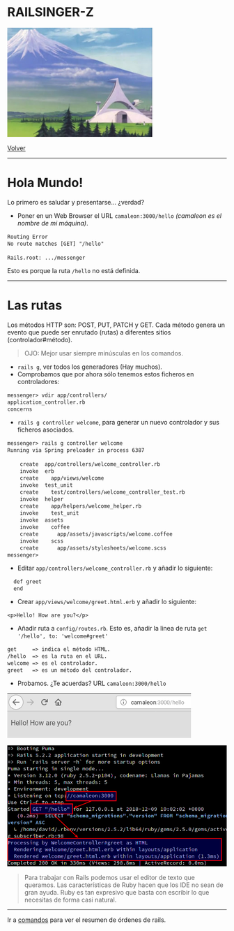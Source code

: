 
# RAILSINGER-Z

![](images/laboratorio.png)

[Volver](README.md)

---

# Hola Mundo!

Lo primero es saludar y presentarse... ¿verdad?

* Poner en un Web Browser el URL `camaleon:3000/hello`
_(camaleon es el nombre de mi máquina)_.

```
Routing Error
No route matches [GET] "/hello"

Rails.root: .../messenger
```

Esto es porque la ruta `/hello` no está definida.

---

# Las rutas

Los métodos HTTP son: POST, PUT, PATCH y GET. Cada método genera un evento que puede ser enrutado (rutas) a diferentes sitios (controlador#método).

> OJO: Mejor usar siempre minúsculas en los comandos.

* `rails g`, ver todos los generadores (Hay muchos).
* Comprobamos que por ahora sólo tenemos estos ficheros en controladores:

```
messenger> vdir app/controllers/
application_controller.rb
concerns
```

* `rails g controller welcome`, para generar un nuevo controlador y sus ficheros asociados.

```
messenger> rails g controller welcome
Running via Spring preloader in process 6387

    create  app/controllers/welcome_controller.rb
    invoke  erb
    create    app/views/welcome
    invoke  test_unit
    create    test/controllers/welcome_controller_test.rb
    invoke  helper
    create    app/helpers/welcome_helper.rb
    invoke    test_unit
    invoke  assets
    invoke    coffee
    create      app/assets/javascripts/welcome.coffee
    invoke    scss
    create      app/assets/stylesheets/welcome.scss
messenger>
```

* Editar `app/controllers/welcome_controller.rb` y añadir lo siguiente:

```
  def greet
  end
```

* Crear `app/views/welcome/greet.html.erb` y añadir lo siguiente:

```
<p>Hello! How are you?</p>
```

* Añadir ruta a `config/routes.rb`. Esto es, añadir la linea
de ruta `get '/hello', to: 'welcome#greet'`

```
get     => indica el método HTML.
/hello  => es la ruta en el URL.
welcome => es el controlador.
greet   => es un método del controlador.
```
* Probamos. ¿Te acuerdas? URL `camaleon:3000/hello`

![](images/04-route-hello.png)

![](images/04-get-hello.png)

> Para trabajar con Rails podemos usar el editor de texto que queramos. Las características de Ruby hacen que los IDE no sean de gran ayuda. Ruby es tan expresivo que basta con escribir lo que necesitas de forma casi natural.

---

Ir a [comandos](99-commands.md) para ver el resumen de órdenes de rails.
